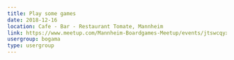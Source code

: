 ```yaml
---
title: Play some games
date: 2018-12-16
location: Cafe - Bar - Restaurant Tomate, Mannheim
link: https://www.meetup.com/Mannheim-Boardgames-Meetup/events/jtswcqyxqbvb/
usergroup: bogama
type: usergroup
---
```

